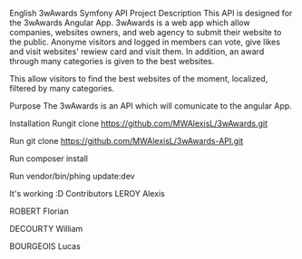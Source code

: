 English
3wAwards Symfony API Project
Description
This API is designed for the 3wAwards Angular App. 3wAwards is a web app which allow companies, websites owners, and web agency to submit their website to the public. Anonyme visitors and logged in members can vote, give likes and visit websites' rewiew card and visit them. In addition, an award through many categories is given to the best websites.

This allow visitors to find the best websites of the moment, localized, filtered by many categories.

Purpose
The 3wAwards is an API which will comunicate to the angular App.

Installation
Rungit clone https://github.com/MWAlexisL/3wAwards.git

Run git clone https://github.com/MWAlexisL/3wAwards-API.git

Run composer install

Run vendor/bin/phing update:dev

It's working :D
Contributors
LEROY Alexis

ROBERT Florian

DECOURTY William

BOURGEOIS Lucas